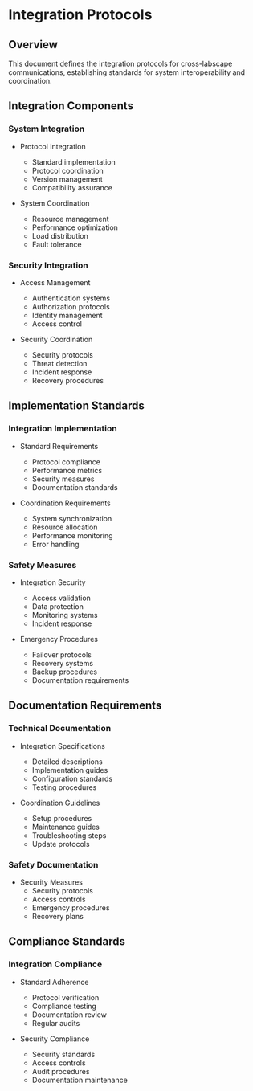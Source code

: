 # Integration Protocols

## Overview

This document defines the integration protocols for cross-labscape communications, establishing standards for system interoperability and coordination.

## Integration Components

### System Integration

- Protocol Integration
  - Standard implementation
  - Protocol coordination
  - Version management
  - Compatibility assurance

- System Coordination
  - Resource management
  - Performance optimization
  - Load distribution
  - Fault tolerance

### Security Integration

- Access Management
  - Authentication systems
  - Authorization protocols
  - Identity management
  - Access control

- Security Coordination
  - Security protocols
  - Threat detection
  - Incident response
  - Recovery procedures

## Implementation Standards

### Integration Implementation

- Standard Requirements
  - Protocol compliance
  - Performance metrics
  - Security measures
  - Documentation standards

- Coordination Requirements
  - System synchronization
  - Resource allocation
  - Performance monitoring
  - Error handling

### Safety Measures

- Integration Security
  - Access validation
  - Data protection
  - Monitoring systems
  - Incident response

- Emergency Procedures
  - Failover protocols
  - Recovery systems
  - Backup procedures
  - Documentation requirements

## Documentation Requirements

### Technical Documentation

- Integration Specifications
  - Detailed descriptions
  - Implementation guides
  - Configuration standards
  - Testing procedures

- Coordination Guidelines
  - Setup procedures
  - Maintenance guides
  - Troubleshooting steps
  - Update protocols

### Safety Documentation

- Security Measures
  - Security protocols
  - Access controls
  - Emergency procedures
  - Recovery plans

## Compliance Standards

### Integration Compliance

- Standard Adherence
  - Protocol verification
  - Compliance testing
  - Documentation review
  - Regular audits

- Security Compliance
  - Security standards
  - Access controls
  - Audit procedures
  - Documentation maintenance